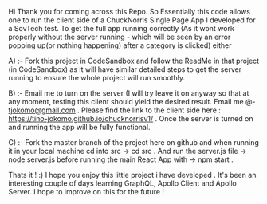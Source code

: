 Hi Thank you for coming across this Repo. So Essentially this code allows one to run the client side of a ChuckNorris Single Page App I developed for a SovTech test. To get the full app running correctly (As it wont work properly without the server running - which will be seen by an error popping up(or nothing happening) after a category is clicked) either

A) :- Fork this project in CodeSandbox and follow the ReadMe in that project (in CodeSandbox) as it will have similar detailed steps to get the server running to ensure the whole project will run smoothly.

B) :- Email me to turn on the server (I will try leave it on anyway so that at any moment, testing this client should yield the desired result. Email me @- tjokomo@gmail.com . Please find the link to the client side here : https://tino-jokomo.github.io/chucknorrisv1/ . Once the server is turned on and running the app will be fully functional.

C) :- Fork the master branch of the project here on github and when running it in your local machine cd into src -> cd src . And run the server.js file -> node server.js before running the main React App with -> npm start .

Thats it ! :) I hope you enjoy this little project i have developed . It's been an interesting couple of days learning GraphQL, Apollo Client and Apollo Server. I hope to improve on this for the future !
